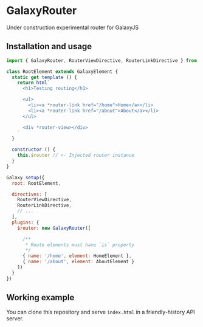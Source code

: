 # GalaxyRouter

  Under construction experimental router for GalaxyJS

## Installation and usage

```js
import { GalaxyRouter, RouterViewDirective, RouterLinkDirective } from 'https://cdn.jsdelivr.net/gh/aeroxmotion/GalaxyRouter/src/index.js'

class RootElement extends GalaxyElement {
  static get template () {
    return html`
      <h1>Testing routing</h1>

      <ul>
        <li><a *router-link href="/home">Home</a></li>
        <li><a *router-link href="/about">About</a></li>
      </ul>

      <div *router-view></div>
    `
  }

  constructor () {
    this.$router // <- Injected router instance
  }
}

Galaxy.setup({
  root: RootElement,

  directives: [
    RouterViewDirective,
    RouterLinkDirective,
    // ...
  ],
  plugins: {
    $router: new GalaxyRouter([

      /**
       * Route elements must have `is` property
       */
      { name: '/home', element: HomeElement },
      { name: '/about', element: AboutElement }
    ])
  }
})
```

## Working example

  You can clone this repository and serve `index.html` in a friendly-history API server.
